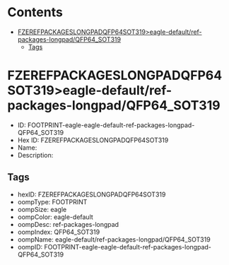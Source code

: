 



Contents
========

* [FZEREFPACKAGESLONGPADQFP64SOT319>eagle-default/ref-packages-longpad/QFP64_SOT319](#fzerefpackageslongpadqfp64sot319eagle-defaultref-packages-longpadqfp64_sot319)
	* [Tags](#tags)

# FZEREFPACKAGESLONGPADQFP64SOT319>eagle-default/ref-packages-longpad/QFP64_SOT319

- ID: FOOTPRINT-eagle-eagle-default-ref-packages-longpad-QFP64_SOT319
- Hex ID: FZEREFPACKAGESLONGPADQFP64SOT319
- Name: 
- Description: 

## Tags

- hexID: FZEREFPACKAGESLONGPADQFP64SOT319
- oompType: FOOTPRINT
- oompSize: eagle
- oompColor: eagle-default
- oompDesc: ref-packages-longpad
- oompIndex: QFP64_SOT319
- oompName: eagle-default/ref-packages-longpad/QFP64_SOT319
- oompID: FOOTPRINT-eagle-eagle-default-ref-packages-longpad-QFP64_SOT319
